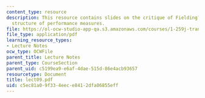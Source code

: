```yaml
---
content_type: resource
description: This resource contains slides on the critique of Fielding?s approach
  structure of performance measures.
file: https://ol-ocw-studio-app-qa.s3.amazonaws.com/courses/1-259j-transit-management-fall-2006/c5ec81a09f334eece8412dfa06855eff_lect09.pdf
file_type: application/pdf
learning_resource_types:
- Lecture Notes
ocw_type: OCWFile
parent_title: Lecture Notes
parent_type: CourseSection
parent_uid: c5199ea9-e6af-4dae-515d-86e4acb93657
resourcetype: Document
title: lect09.pdf
uid: c5ec81a0-9f33-4eec-e841-2dfa06855eff
---
```

